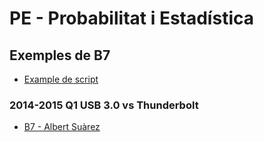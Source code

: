 # PE - Probabilitat i Estadística

## Exemples de B7

- [Example de script](B7/example_script.R)

### 2014-2015 Q1 USB 3.0 vs Thunderbolt

- [B7 - Albert Suàrez](B7/USB3_vs_Thunderbolt)
